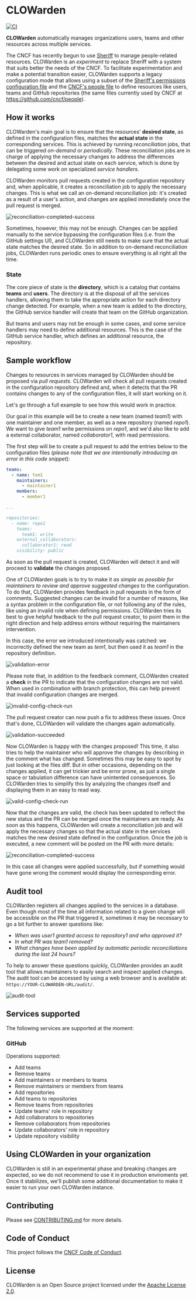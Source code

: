 # CLOWarden

[![CI](https://github.com/tegioz/clowarden/actions/workflows/ci.yml/badge.svg)](https://github.com/tegioz/clowarden/actions/workflows/ci.yml)

**CLOWarden** automatically manages organizations users, teams and other resources across multiple services.

The CNCF has recently begun to use [Sheriff](https://github.com/cncf/sheriff) to manage people-related resources. CLOWarden is an *experiment* to replace Sheriff with a system that suits better the needs of the CNCF. To facilitate experimentation and make a potential transition easier, CLOWarden supports a legacy configuration mode that allows using a subset of the [Sheriff's permissions configuration file](https://github.com/electron/sheriff#permissions-file) and the [CNCF's people file](https://github.com/cncf/people/blob/main/people.json) to define resources like users, teams and GitHub repositories (the same files currently used by CNCF at <https://github.com/cncf/people>).

## How it works

CLOWarden's main goal is to ensure that the resources' **desired state**, as defined in the configuration files, matches the **actual state** in the corresponding services. This is achieved by running *reconciliation* jobs, that can be triggered *on-demand* or *periodically*. These reconciliation jobs are in charge of applying the necessary changes to address the differences between the desired and actual state on each service, which is done by delegating some work on specialized *service handlers*.

CLOWarden monitors pull requests created in the configuration repository and, when applicable, it creates a reconciliation job to apply the necessary changes. This is what we call an on-demand reconciliation job: it's created as a result of a user's action, and changes are applied immediately once the pull request is merged.

![reconciliation-completed-success](docs/screenshots/reconciliation-completed-success.png)

Sometimes, however, this may not be enough. Changes can be applied manually to the service bypassing the configuration files (i.e. from the GitHub settings UI), and CLOWarden still needs to make sure that the actual state matches the desired state. So in addition to on-demand reconciliation jobs, CLOWarden runs periodic ones to ensure everything is all right all the time.

### State

The core piece of state is the **directory**, which is a catalog that contains **teams** and **users**. The directory is at the disposal of all the services handlers, allowing them to take the appropriate action for each directory change detected. For example, when a new team is added to the directory, the GitHub service handler will create that team on the GitHub organization.

But teams and users may not be enough in some cases, and some service handlers may need to define additional resources. This is the case of the GitHub service handler, which defines an additional resource, the repository.

## Sample workflow

Changes to resources in services managed by CLOWarden should be proposed via *pull requests*. CLOWarden will check all pull requests created in the configuration repository defined and, when it detects that the PR contains changes to any of the configuration files, it will start working on it.

Let's go through a full example to see how this would work in practice.

Our goal in this example will be to create a new team (named *team1*) with one maintainer and one member, as well as a new repository (named *repo1*). We want to give *team1* write permissions on *repo1*, and we'd also like to add a external collaborator, named *collaborator1*, with read permissions.

The first step will be to create a pull request to add the entries below to the configuration files (*please note that we are intentionally introducing an error in this code snippet*):

```yaml
teams:
  - name: tem1
    maintainers:
      - maintainer1
    members:
      - member1

...

repositories:
  - name: repo1
    teams:
      team1: write
    external_collaborators:
      collaborator1: read
    visibility: public
```

As soon as the pull request is created, CLOWarden will detect it and will proceed to **validate** the changes proposed.

One of CLOWarden goals is to try to make it *as simple as possible for maintainers to review and approve suggested changes* to the configuration. To do that, CLOWarden provides feedback in pull requests in the form of comments. Suggested changes can be invalid for a number of reasons, like a syntax problem in the configuration file, or not following any of the rules, like using an invalid role when defining permissions. CLOWarden tries its best to give helpful feedback to the pull request creator, to point them in the right direction and help address errors without requiring the maintainers intervention.

In this case, the error we introduced intentionally was catched: we incorrectly defined the new team as *tem1*, but then used it as *team1* in the repository definition.

![validation-error](docs/screenshots/validation-error.png)

Please note that, in addition to the feedback comment, CLOWarden created a **check** in the PR to indicate that the configuration changes are not valid. When used in combination with branch protection, this can help prevent that invalid configuration changes are merged.

![invalid-config-check-run](docs/screenshots/invalid-config-check-run.png)

The pull request creator can now push a fix to address these issues. Once that's done, CLOWarden will validate the changes again automatically.

![validation-succeeded](docs/screenshots/validation-succeeded.png)

Now CLOWarden is happy with the changes proposed! This time, it also tries to help the maintainer who will approve the changes by describing in the comment what has changed. Sometimes this may be easy to spot by just looking at the files diff. But in other occasions, depending on the changes applied, it can get trickier and be error prone, as just a single space or tabulation difference can have unintented consequences. So CLOWarden tries to simplify this by analyzing the changes itself and displaying them in an easy to read way.

![valid-config-check-run](docs/screenshots/valid-config-check-run.png)

Now that the changes are valid, the check has been updated to reflect the new status and the PR can be merged once the maintainers are ready. As soon as this happens, CLOWarden will create a reconciliation job and will apply the necessary changes so that the actual state in the services matches the new desired state defined in the configuration. Once the job is executed, a new comment will be posted on the PR with more details:

![reconciliation-completed-success](docs/screenshots/reconciliation-completed-success.png)

In this case all changes were applied successfully, but if something would have gone wrong the comment would display the corresponding error.

## Audit tool

CLOWarden registers all changes applied to the services in a database. Even though most of the time all information related to a given change will be accessible on the PR that triggered it, sometimes it may be necessary to go a bit further to answer questions like:

- *When was user1 granted access to repository1 and who approved it?*
- *In what PR was team1 removed?*
- *What changes have been applied by automatic periodic reconciliations during the last 24 hours?*

To help to answer these questions quickly, CLOWarden provides an audit tool that allows maintainers to easily search and inspect applied changes. The audit tool can be accessed by using a web browser and is available at: `https://YOUR-CLOWARDEN-URL/audit/`.

![audit-tool](docs/screenshots/audit-tool.png)

## Services supported

The following services are supported at the moment:

### GitHub

Operations supported:

- Add teams
- Remove teams
- Add maintainers or members to teams
- Remove maintainers or members from teams
- Add repositories
- Add teams to repositories
- Remove teams from repositories
- Update teams' role in repository
- Add collaborators to repositories
- Remove collaborators from repositories
- Update collaborators' role in repository
- Update repository visibility

## Using CLOWarden in your organization

CLOWarden is still in an experimental phase and breaking changes are expected, so we do not recommend to use it in production enviroments yet. Once it stabilizes, we'll publish some additional documentation to make it easier to run your own CLOWarden instance.

## Contributing

Please see [CONTRIBUTING.md](./CONTRIBUTING.md) for more details.

## Code of Conduct

This project follows the [CNCF Code of Conduct](https://github.com/cncf/foundation/blob/master/code-of-conduct.md).

## License

CLOWarden is an Open Source project licensed under the [Apache License 2.0](https://www.apache.org/licenses/LICENSE-2.0).
